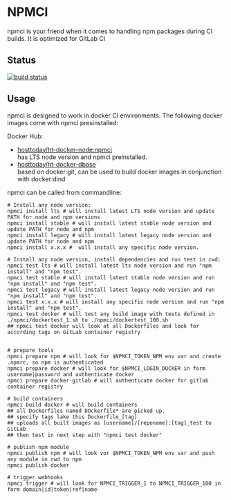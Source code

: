 # NPMCI
npmci is your friend when it comes to handling npm packages during CI builds. It is optimized for GitLab CI

## Status
[![build status](https://gitlab.com/pushrocks/npmci/badges/master/build.svg)](https://gitlab.com/pushrocks/npmci/commits/master)

## Usage
npmci is designed to work in docker CI environments. The following docker images come with npmci presinstalled:

Docker Hub:

* [hosttoday/ht-docker-node:npmci](https://hub.docker.com/r/hosttoday/ht-docker-node/)  
has LTS node version and npmci preinstalled.
* [hosttoday/ht-docker-dbase](https://hub.docker.com/r/hosttoday/ht-docker-dbase/)  
based on docker:git, can be used to build docker images in conjunction with docker:dind

npmci can be called from commandline:
```shell
# Install any node version:
npmci install lts # will install latest LTS node version and update PATH for node and npm versions
npmci install stable # will install latest stable node version and update PATH for node and npm
npmci install legacy # will install latest legacy node version and update PATH for node and npm
npmci install x.x.x #  will install any specific node version.

# Install any node version, install dependencies and run test in cwd:
npmci test lts # will install latest lts node version and run "npm install" and "npm test".
npmci test stable # will install latest stable node version and run "npm install" and "npm test".
npmci test legacy # will install latest legacy node version and run "npm install" and "npm test".
npmci test x.x.x # will install any specific node version and run "npm install" and "npm test".
npmci test docker # will test any build image with tests defined in ./npmci/dockertest_1.sh to ./npmci/dockertest_100.sh
## npmci test docker will look at all Dockerfiles and look for according tags on GitLab container registry


# prepare tools
npmci prepare npm # will look for $NPMCI_TOKEN_NPM env var and create .npmrc, so npm is authenticated
npmci prepare docker # will look for $NPMCI_LOGIN_DOCKER in form username|password and authenticate docker
npmci prepare docker-gitlab # will authenticate docker for gitlab container registry

# build containers
npmci build docker # will build containers
## all Dockerfiles named DOckerfile* are picked up.
## specify tags lake this Dockerfile_[tag]
## uploads all built images as [username]/[reponame]:[tag]_test to GitLab
## then test in next step with "npmci test docker"

# publish npm module
npmci publish npm # will look vor $NPMCI_TOKEN_NPM env var and push any module in cwd to npm
npmci publish docker

# trigger webhooks
npmci trigger # will look for NPMCI_TRIGGER_1 to NPMCI_TRIGGER_100 in form domain|id|token|ref|name  
```

